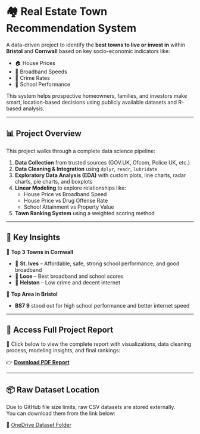 # 🏘️ Real Estate Town Recommendation System

A data-driven project to identify the **best towns to live or invest in** within **Bristol** and **Cornwall** based on key socio-economic indicators like:

- 🏠 House Prices  
- 📶 Broadband Speeds  
- 🚓 Crime Rates  
- 🏫 School Performance  

This system helps prospective homeowners, families, and investors make smart, location-based decisions using publicly available datasets and R-based analysis.

---

## 📊 Project Overview

This project walks through a complete data science pipeline:

1. **Data Collection** from trusted sources (GOV.UK, Ofcom, Police UK, etc.)
2. **Data Cleaning & Integration** using `dplyr`, `readr`, `lubridate`
3. **Exploratory Data Analysis (EDA)** with custom plots, line charts, radar charts, pie charts, and boxplots
4. **Linear Modeling** to explore relationships like:
   - House Price vs Broadband Speed
   - House Price vs Drug Offense Rate
   - School Attainment vs Property Value
5. **Town Ranking System** using a weighted scoring method

---

## 🧾 Key Insights

📍 **Top 3 Towns in Cornwall**  
- 🥇 **St. Ives** – Affordable, safe, strong school performance, and good broadband  
- 🥈 **Looe** – Best broadband and school scores  
- 🥉 **Helston** – Low crime and decent internet

📍 **Top Area in Bristol**  
- **BS7 9** stood out for high school performance and better internet speed

---

## 🔗 Access Full Project Report

📄 Click below to view the complete report with visualizations, data cleaning process, modeling insights, and final rankings:

👉 [**Download PDF Report**]([Datascience_TownRecommendation_top10_1724228537090.pdf](https://github.com/user-attachments/files/19627698/Datascience_TownRecommendation_top10_1724228537090.pdf)
)

---

## 📦 Raw Dataset Location

Due to GitHub file size limits, raw CSV datasets are stored externally.  
You can download them from the link below:

📁 [OneDrive Dataset Folder](https://1drv.ms/f/s!AhkZdqDBqgyqbBnbpQgt2CEd9XE?e=vbgUsa)

